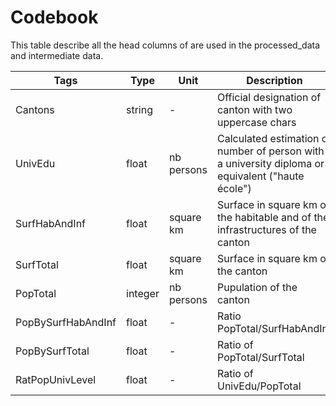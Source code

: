 # Codebook
This table describe all the head columns of are used in the processed_data and intermediate data.


|Tags           |Type    |Unit      | Description  |
|---------------|--------|----------|---|
|Cantons|string|-|Official designation of canton with two uppercase chars|
|UnivEdu|float|nb persons|Calculated estimation of number of person with a university diploma or equivalent ("haute école")|
|SurfHabAndInf|float|square km|Surface in square km of the habitable and of the infrastructures of the canton|
|SurfTotal|float|square km|Surface in square km of the canton|
|PopTotal|integer|nb persons|Pupulation of the canton|
|PopBySurfHabAndInf|float| - |Ratio PopTotal/SurfHabAndInf|
|PopBySurfTotal|float| - |Ratio of PopTotal/SurfTotal|
|RatPopUnivLevel|float| - |Ratio of UnivEdu/PopTotal|
